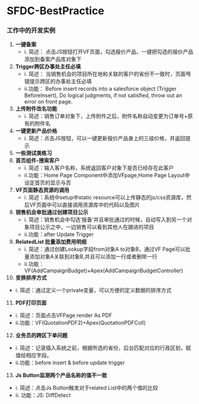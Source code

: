 # SFDC-BestPractice
### 工作中的开发实例
1. **一键备案**
   + i. 简述： 点击JS按钮打开VF页面，勾选报价产品，一键把勾选的报价产品添加到备案产品库对象下
2. **Trigger跨区办事处主任必填**
   + i. 简述： 当销售机会的项目所在地和关联的客户的省份不一致时，页面甩错提示跨区的办事处主任必填
   + ii.功能： Before insert records into a salesforce object (Trigger BeforeInsert),
            Do logical judgments, if not satisfied, throw out an error on front page. 
3. **上传附件改名功能**
   + i. 简述：销售订单对象下，上传附件之后，附件名称自动变更为订单号+原有的附件名
4. **一键更新产品价格**
   + i. 简述：点击JS按钮，可以一键更新报价产品身上的三级价格，并返回提示
5. **一些测试类练习**
6. **首页组件-搜索客户**
   + i. 简述：输入客户名称，系统返回客户对象下是否已经存在此客户
   + ii.功能：Home Page Component中添加VFpage,Home Page Layout中设定首页的显示与否
7. **VF页面静态资源的调用**
   + i. 简述：系统中setup中static resource可以上传静态的js/css资源库，然后VF页面中可以直接调用资源库中的代码以及图片 
8. **销售机会审批通过创建项目公示**
   + i. 简述：销售机会中勾选‘报备’并且审批通过的时候，自动写入到另一个对象项目公示之中，一边销售可以看到其他人在跟进的项目
   + ii.功能：after Update Trigger
9. **RelatedList 批量添加费用明细**
   + i. 简述：通过创建Lookup字段from对象A to对象B，通过VF Page可以批量添加对象A关联到对象B,并且可以添加一行或者删除一行
   + ii.功能：VF(AddCampaignBudget)+Apex(AddCampaignBudgetController)
10. **变换排序方式** 
   + i. 简述：通过定义一个private变量，可以方便的定义数据的排序方式
11. **PDF打印页面**
   + i. 简述：页面点击VFPage render As PDF 
   + ii.功能：VF(QuotationPDF2)+Apex(QuotationPDFColl)
12. **业务员的跨区下单问题**
   + i. 简述：记录插入系统之前，根据所选的省份，后台匹配对应的行政区划，赋值给相应字段。
   + ii.功能：before insert & before update trigger
13. **Js Button监测两个产品名称的值不一致**
   + i. 简述：点击Js Button触发对于related List中的两个值的比较
   + ii. 功能：JS: DiffDetect
